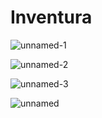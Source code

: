# Inventura


![unnamed-_1_](https://user-images.githubusercontent.com/26610601/107246022-19472700-6a30-11eb-9e5f-8c5bb413ccaf.jpg)

![unnamed-_2_](https://user-images.githubusercontent.com/26610601/107246026-1a785400-6a30-11eb-82a8-d9e3966f43ec.jpg)

![unnamed-_3_](https://user-images.githubusercontent.com/26610601/107246028-1a785400-6a30-11eb-836c-a4949e9848b4.jpg)

![unnamed](https://user-images.githubusercontent.com/26610601/107246030-1a785400-6a30-11eb-98c9-929ea8e78bc3.jpg)
